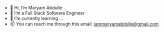 - 👋 Hi, I’m Maryam Abdulle
- 👀 I’m a Full Stack Software Engineer 
- 🌱 I’m currently learning ...
- 📫  You can reach me through this email:  iammaryamabdulle@gmail.com 

<!---
Maryamabdulle/Maryamabdulle is a ✨ special ✨ repository because its `README.md` (this file) appears on your GitHub profile.
You can click the Preview link to take a look at your changes.
--->
